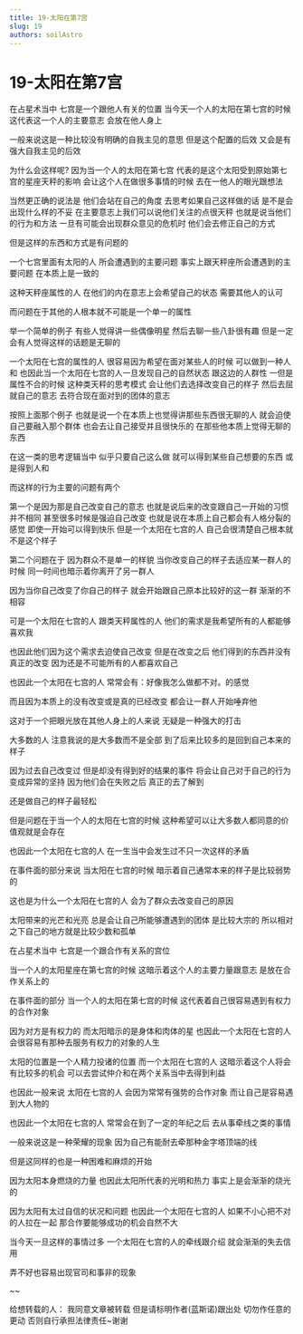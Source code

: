 ```yaml
---
title: 19-太阳在第7宫
slug: 19
authors: soilAstro
---
```


# 19-太阳在第7宫
在占星术当中
七宫是一个跟他人有关的位置
当今天一个人的太阳在第七宫的时候
这代表这一个人的主要意志
会放在他人身上

一般来说这是一种比较没有明确的自我主见的意思
但是这个配置的后效
又会是有强大自我主见的后效

为什么会这样呢?
因为当一个人的太阳在第七宫
代表的是这个太阳受到原始第七宫的星座天秤的影响
会让这个人在做很多事情的时候
去在一他人的眼光跟想法

当然更正确的说法是
他们会站在自己的角度
去思考如果自己这样做的话
是不是会出现什么样的不妥
在主要意志上我们可以说他们关注的点很天秤
也就是说当他们的行为和方法
一旦有可能会出现群众意见的危机时
他们会去修正自己的方式

但是这样的东西和方式是有问题的

一个七宫里面有太阳的人
所会遭遇到的主要问题
事实上跟天秤座所会遭遇到的主要问题
在本质上是一致的

这种天秤座属性的人
在他们的内在意志上会希望自己的状态
需要其他人的认可

而问题在于其他的人根本就不可能是一个单一的属性

举一个简单的例子
有些人觉得讲一些偶像明星
然后去聊一些八卦很有趣
但是一定会有人觉得这样的话题是无聊的

一个太阳在七宫的属性的人
很容易因为希望在面对某些人的时候
可以做到一种人和
也因此当一个太阳在七宫的人一旦发现自己的自然状态
跟这边的人群性
一但是属性不合的时候
这种类天秤的思考模式
会让他们去选择改变自己的样子
然后去屈就自己的意志
去符合现在面对到的团体的意志

按照上面那个例子
也就是说一个在本质上也觉得讲那些东西很无聊的人
就会迫使自己要融入那个群体
也会去让自己接受并且很快乐的
在那些他本质上觉得无聊的东西

在这一类的思考逻辑当中
似乎只要自己这么做
就可以得到某些自己想要的东西
或是得到人和

而这样的行为主要的问题有两个

第一个是因为那是自己改变自己的意志
也就是说后来的改变跟自己一开始的习惯并不相同
甚至很多时候是强迫自己改变
也就是说在本质上自己都会有人格分裂的感觉
即使一开始可以得到快乐
但是一个太阳在七宫的人
自己会很清楚自己根本就不是这个样子

第二个问题在于
因为群众不是单一的样貌
当你改变自己的样子去适应某一群人的时候
同一时间也暗示着你离开了另一群人

因为当你自己改变了你自己的样子
就会开始跟自己原本比较好的这一群
渐渐的不相容

可是一个太阳在七宫的人
跟类天秤属性的人
他们的需求是我希望所有的人都能够喜欢我

也因此他们因为这个需求去迫使自己改变
但是在改变之后
他们得到的东西并没有真正的改变
因为还是不可能所有的人都喜欢自己

也因此一个太阳在七宫的人
常常会有：好像我怎么做都不对。的感觉

而且因为本质上的没有改变或是真的已经改变
都会让一群人开始唾弃他

这对于一个把眼光放在其他人身上的人来说
无疑是一种强大的打击

大多数的人
注意我说的是大多数而不是全部
到了后来比较多的是回到自己本来的样子

因为过去自己改变过
但是却没有得到好的结果的事件
将会让自己对于自己的行为变成异常的坚持
因为他们会在失败之后
真正的去了解到

还是做自己的样子最轻松

但是问题在于当一个人的太阳在七宫的时候
这种希望可以让大多数人都同意的价值观就是会存在

也因此一个太阳在七宫的人
在一生当中会发生过不只一次这样的矛盾

在事件面的部分来说
当太阳在七宫的时候
暗示着自己通常本来的样子是比较弱势的

这也是为什么一个太阳在七宫的人
会为了群众去改变自己的原因

太阳带来的光芒和光亮
总是会让自己所能够遭遇到的团体
是比较大宗的
所以相对之下自己的地方就是比较少数和孤单

在占星术当中
七宫是一个跟合作有关系的宫位

当一个人的太阳星座在第七宫的时候
这暗示着这个人的主要力量跟意志
是放在合作关系上的

在事件面的部分
当一个人的太阳在第七宫的时候
这代表着自己很容易遇到有权力的合作对象

因为对方是有权力的
而太阳暗示的是身体和肉体的星
也因此一个太阳在七宫的人
会很容易有那种去服务有权力的对象的人生

太阳的位置是一个人精力投诸的位置
而一个太阳在七宫的人
这暗示着这个人将会有比较多的机会
可以去尝试仲介和在两个关系当中去得到利益

也因此一般来说
太阳在七宫的人
会因为常常有强势的合作对象
而让自己是容易遇到大人物的

也因此一个太阳在七宫的人
常常会在到了一定的年纪之后
去从事牵线之类的事情

一般来说这是一种荣耀的现象
因为自己有能耐去牵那种金字塔顶端的线

但是这同样的也是一种困难和麻烦的开始

因为太阳本身燃烧的力量
也因此太阳所代表的光明和热力
事实上是会渐渐的烧光的

因为太阳有太过自信的状况和问题
也因此一个太阳在七宫的人
如果不小心把不对的人拉在一起
那合作要能够成功的机会自然不大

当今天一旦这样的事情过多
一个太阳在七宫的人的牵线跟介绍
就会渐渐的失去信用

弄不好也容易出现官司和事非的现象

~~

给想转载的人：
我同意文章被转载
但是请标明作者(蓝斯诺)跟出处
切勿作任意的更动
否则自行承担法律责任~谢谢

 
  